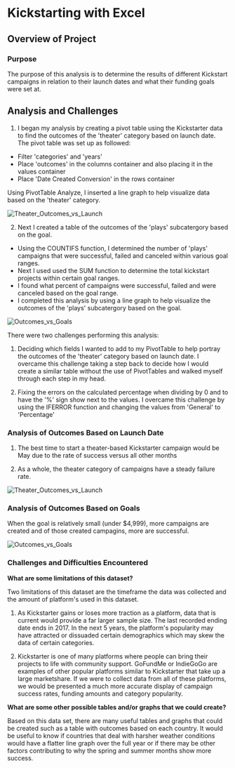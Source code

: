 # Kickstarting with Excel

## Overview of Project

### Purpose

The purpose of this analysis is to determine the results of different Kickstart campaigns in relation to their launch dates and what their funding goals were set at. 

## Analysis and Challenges

1. I began my analysis by creating a pivot table using the Kickstarter data to find the outcomes of the 'theater' category based on launch date. The pivot table was set up as followed:
 - Filter 'categories' and 'years'
 - Place 'outcomes' in the columns container and also placing it in the values container
 - Place 'Date Created Conversion' in the rows container

Using PivotTable Analyze, I inserted a line graph to help visualize data based on the 'theater' category. 

![Theater_Outcomes_vs_Launch](https://user-images.githubusercontent.com/103234661/174417731-dd6b8f00-b8e5-4190-aff0-e7a43b1bdb1b.png)

2. Next I created a table of the outcomes of the 'plays' subcatergory based on the goal.
 - Using the COUNTIFS function, I determined the number of 'plays' campaigns that were successful, failed and canceled within various goal ranges.
 - Next I used used the SUM function to determine the total kickstart projects within certain goal ranges. 
 - I found what percent of campaigns were successful, failed and were canceled based on the goal range.
 - I completed this analysis by using a line graph to help visualize the outcomes of the 'plays' subcatergory based on the goal. 
 
 ![Outcomes_vs_Goals](https://user-images.githubusercontent.com/103234661/174417617-46d9dfac-eb05-4b7d-be50-2f664b466a81.png)

There were two challenges performing this analysis:
 1. Deciding which fields I wanted to add to my PivotTable to help portray the outcomes of the 'theater' category based on launch date. I overcame this challenge taking a step back to decide how I would create a similar table without the use of PivotTables and walked myself through each step in my head.

 2. Fixing the errors on the calculated percentage when dividing by 0 and to have the '%' sign show next to the values. I overcame this challenge by using the IFERROR function and changing the values from 'General' to 'Percentage'

### Analysis of Outcomes Based on Launch Date

1. The best time to start a theater-based Kickstarter campaign would be May due to the rate of success versus all other months

2. As a whole, the theater category of campaigns have a steady failure rate. 

![Theater_Outcomes_vs_Launch](https://user-images.githubusercontent.com/103234661/174417734-7a5e41cf-a335-4abb-ae85-f9918468e99a.png)

### Analysis of Outcomes Based on Goals

When the goal is relatively small (under $4,999), more campaigns are created and of those created campagins, more are successful.  

![Outcomes_vs_Goals](https://user-images.githubusercontent.com/103234661/174417623-7ff925ef-a569-4752-a168-04c8aee583b1.png)

### Challenges and Difficulties Encountered

**What are some limitations of this dataset?**

Two limitations of this dataset are the timeframe the data was collected and the amount of platform's used in this dataset.

1. As Kickstarter gains or loses more traction as a platform, data that is current would provide a far larger sample size. The last recorded ending date ends in 2017. In the next 5 years, the platform's popularity may have attracted or dissuaded certain demographics which may skew the data of certain categories.

2. Kickstarter is one of many platforms where people can bring their projects to life with community support. GoFundMe or IndieGoGo are examples of other popular platforms similar to Kickstarter that take up a large marketshare. If we were to collect data from all of these platforms, we would be presented a much more accurate display of campaign success rates, funding amounts and category popularity.

**What are some other possible tables and/or graphs that we could create?**

Based on this data set, there are many useful tables and graphs that could be created such as a table with outcomes based on each country. It would be useful to know if countries that deal with harsher weather conditions would have a flatter line graph over the full year or if there may be other factors contributing to why the spring and summer months show more success. 
